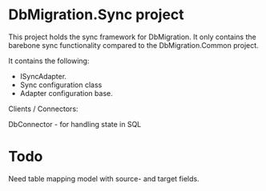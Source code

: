 # DbMigration.Sync project

This project holds the sync framework for DbMigration. It only contains the barebone sync functionality compared to the DbMigration.Common project. 

It contains the following:

- ISyncAdapter. 
- Sync configuration class
- Adapter configuration base. 



Clients / Connectors:

DbConnector - for handling state in SQL

# Todo

Need table mapping model with source- and target fields. 
